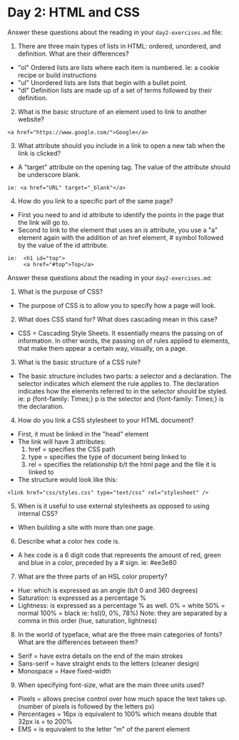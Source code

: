 # Day 2: HTML and CSS
  Answer these questions about the reading in your `day2-exercises.md` file:

  1.  There are three main types of lists in HTML: ordered, unordered, and definition. What are their differences?
  * "ol" Ordered lists are lists where each item is numbered. Ie: a cookie recipe or build instructions
  * "ul" Unordered lists are lists that begin with a bullet point.
  * "dl" Definition lists are made up of a set of terms followed by their definition.

  2.  What is the basic structure of an element used to link to another website?
  ```
  <a href="https://www.google.com/">Google</a>
  ```

  3.  What attribute should you include in a link to open a new tab when the link is clicked?
  * A "target" attribute on the opening tag.  The value of the attribute should be underscore blank.
  ```
  ie: <a href="URL" target="_blank"</a>
  ```

  4.  How do you link to a specific part of the same page?
  * First you need to and id attribute to identify the points in the page that the link will go to.
  * Second to link to the element that uses an is attribute, you use a "a" element again with the addition of an href element, # symbol followed by the value of the id attribute.
  ```
  ie:  <h1 id="top">
       <a href="#top">Top</a>
  ```

  Answer these questions about the reading in your `day2-exercises.md`:

  1.  What is the purpose of CSS?
  * The purpose of CSS is to allow you to specify how a page will look.  

  2.  What does CSS stand for? What does cascading mean in this case?
  * CSS = Cascading Style Sheets.  It essentially means the passing on of information.  In other words, the passing on of rules applied to elements, that make them appear a certain way, visually, on a page.

  3.  What is the basic structure of a CSS rule?
  * The basic structure includes two parts: a selector and a declaration.  The selector indicates which element the rule applies to.  The declaration indicates how the elements referred to in the selector should be styled.
  ie: p {font-family: Times;}  p is the selector and {font-family: Times;} is the declaration.

  4.  How do you link a CSS stylesheet to your HTML document?
  * First, it must be linked in the "head" element
  * The link will have 3 attributes:
    1. href = specifies the CSS path
    2. type = specifies the type of document being linked to  
    3. rel = specifies the relationship b/t the html page and the file it is linked to
  * The structure would look like this:  
  ```
  <link href="css/styles.css" type="text/css" rel="stylesheet" />
  ```


  5.  When is it useful to use external stylesheets as opposed to using internal CSS?
  * When building a site with more than one page.  

  6.  Describe what a color hex code is.
  * A hex code is a 6 digit code that represents the amount of red, green and blue in a color, preceded by a # sign.
  ie: #ee3e80

  7.  What are the three parts of an HSL color property?
  * Hue: which is expressed as an angle (b/t 0 and 360 degrees)
  * Saturation: is expressed as a percentage %
  * Lightness: is expressed as a percentage % as well. 0% = white 50% = normal 100% = black
  ie: hsl(0, 0%, 78%)   Note: they are separated by a comma in this order (hue, saturation, lightness)

  8.  In the world of typeface, what are the three main categories of fonts? What are the differences between them?
  * Serif = have extra details on the end of the main strokes
  * Sans-serif = have straight ends to the letters (cleaner design)
  * Monospace = Have fixed-width

  9.  When specifying font-size, what are the main three units used?
  * Pixels = allows precise control over how much space the text takes up.  (number of pixels is followed by the letters px)
  * Percentages = 16px is equivalent to 100%  which means double that 32px is = to 200%
  * EMS = is equivalent to the letter "m" of the parent element
